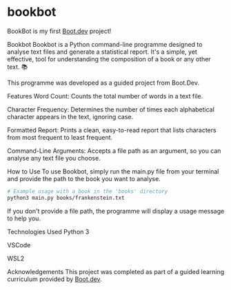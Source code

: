 # bookbot

BookBot is my first [Boot.dev](https://www.boot.dev) project!

Bookbot
Bookbot is a Python command-line programme designed to analyse text files and generate a statistical report. It's a simple, yet effective, tool for understanding the composition of a book or any other text. 📚

This programme was developed as a guided project from Boot.Dev.

Features
Word Count: Counts the total number of words in a text file.

Character Frequency: Determines the number of times each alphabetical character appears in the text, ignoring case.

Formatted Report: Prints a clean, easy-to-read report that lists characters from most frequent to least frequent.

Command-Line Arguments: Accepts a file path as an argument, so you can analyse any text file you choose.

How to Use
To use Bookbot, simply run the main.py file from your terminal and provide the path to the book you want to analyse.

```bash
# Example usage with a book in the 'books' directory
python3 main.py books/frankenstein.txt
```
If you don't provide a file path, the programme will display a usage message to help you.

Technologies Used
Python 3

VSCode

WSL2

Acknowledgements
This project was completed as part of a guided learning curriculum provided by [Boot.dev](https://www.boot.dev).
